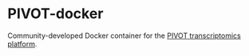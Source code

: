 <!---
PIVOT-docker - Community-developed Docker container for PIVOT transcriptomics
Copyright (C) 2019  Emir Turkes

This program is free software; you can redistribute it and/or
modify it under the terms of the GNU General Public License
as published by the Free Software Foundation; either version 2
of the License, or (at your option) any later version.

This program is distributed in the hope that it will be useful,
but WITHOUT ANY WARRANTY; without even the implied warranty of
MERCHANTABILITY or FITNESS FOR A PARTICULAR PURPOSE.  See the
GNU General Public License for more details.

You should have received a copy of the GNU General Public License
along with this program; if not, write to the Free Software
Foundation, Inc., 51 Franklin Street, Fifth Floor, Boston, MA  02110-1301, USA.
-->

# PIVOT-docker
Community-developed Docker container for the
[PIVOT transcriptomics platform](https://github.com/qinzhu/PIVOT).
